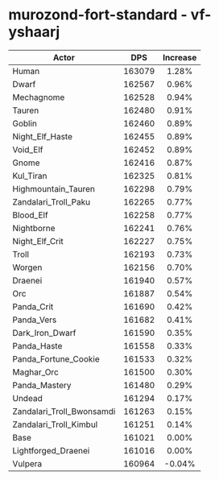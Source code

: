 # murozond-fort-standard - vf-yshaarj
| Actor | DPS | Increase |
|---|:---:|:---:|
|Human|163079|1.28%|
|Dwarf|162567|0.96%|
|Mechagnome|162528|0.94%|
|Tauren|162480|0.91%|
|Goblin|162460|0.89%|
|Night_Elf_Haste|162455|0.89%|
|Void_Elf|162452|0.89%|
|Gnome|162416|0.87%|
|Kul_Tiran|162325|0.81%|
|Highmountain_Tauren|162298|0.79%|
|Zandalari_Troll_Paku|162265|0.77%|
|Blood_Elf|162258|0.77%|
|Nightborne|162241|0.76%|
|Night_Elf_Crit|162227|0.75%|
|Troll|162193|0.73%|
|Worgen|162156|0.70%|
|Draenei|161940|0.57%|
|Orc|161887|0.54%|
|Panda_Crit|161690|0.42%|
|Panda_Vers|161682|0.41%|
|Dark_Iron_Dwarf|161590|0.35%|
|Panda_Haste|161558|0.33%|
|Panda_Fortune_Cookie|161533|0.32%|
|Maghar_Orc|161500|0.30%|
|Panda_Mastery|161480|0.29%|
|Undead|161294|0.17%|
|Zandalari_Troll_Bwonsamdi|161263|0.15%|
|Zandalari_Troll_Kimbul|161251|0.14%|
|Base|161021|0.00%|
|Lightforged_Draenei|161016|0.00%|
|Vulpera|160964|-0.04%|
